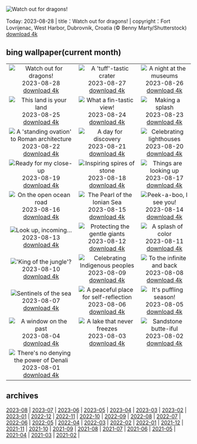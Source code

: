 ![Watch out for dragons!](https://cn.bing.com/th?id=OHR.DubrovnikHarbor_EN-US2498064362_UHD.jpg&w=1000)

Today: 2023-08-28 | title：Watch out for dragons! | copyright：Fort Lovrijenac, West Harbor, Dubrovnik, Croatia (© Benny Marty/Shutterstock) [download 4k](https://cn.bing.com/th?id=OHR.DubrovnikHarbor_EN-US2498064362_UHD.jpg)

## bing wallpaper(current month)

|  |  |  |
| :----: | :----: | :----: |
| ![Watch out for dragons!](https://cn.bing.com/th?id=OHR.DubrovnikHarbor_EN-US2498064362_UHD.jpg&pid=hp&w=384&h=216&rs=1&c=4) <br/>2023-08-28 [download 4k](https://cn.bing.com/th?id=OHR.DubrovnikHarbor_EN-US2498064362_UHD.jpg)| ![A 'tuff'-tastic crater](https://cn.bing.com/th?id=OHR.JejuIsland_EN-US2402698261_UHD.jpg&pid=hp&w=384&h=216&rs=1&c=4) <br/>2023-08-27 [download 4k](https://cn.bing.com/th?id=OHR.JejuIsland_EN-US2402698261_UHD.jpg)| ![A night at the museums](https://cn.bing.com/th?id=OHR.MuseumIsland_EN-US2197808554_UHD.jpg&pid=hp&w=384&h=216&rs=1&c=4) <br/>2023-08-26 [download 4k](https://cn.bing.com/th?id=OHR.MuseumIsland_EN-US2197808554_UHD.jpg)|
| ![This land is your land](https://cn.bing.com/th?id=OHR.YellowstoneFalls_EN-US1964232839_UHD.jpg&pid=hp&w=384&h=216&rs=1&c=4) <br/>2023-08-25 [download 4k](https://cn.bing.com/th?id=OHR.YellowstoneFalls_EN-US1964232839_UHD.jpg)| ![What a fin-tastic view!](https://cn.bing.com/th?id=OHR.SharkFinCove_EN-US1070740515_UHD.jpg&pid=hp&w=384&h=216&rs=1&c=4) <br/>2023-08-24 [download 4k](https://cn.bing.com/th?id=OHR.SharkFinCove_EN-US1070740515_UHD.jpg)| ![Making a splash](https://cn.bing.com/th?id=OHR.SkogafossWaterfall_EN-US0919190171_UHD.jpg&pid=hp&w=384&h=216&rs=1&c=4) <br/>2023-08-23 [download 4k](https://cn.bing.com/th?id=OHR.SkogafossWaterfall_EN-US0919190171_UHD.jpg)|
| ![A 'standing ovation' to Roman architecture](https://cn.bing.com/th?id=OHR.TunisiaAmphitheatre_EN-US0644159608_UHD.jpg&pid=hp&w=384&h=216&rs=1&c=4) <br/>2023-08-22 [download 4k](https://cn.bing.com/th?id=OHR.TunisiaAmphitheatre_EN-US0644159608_UHD.jpg)| ![A day for discovery](https://cn.bing.com/th?id=OHR.EmeraldLakeYukon_EN-US0522450551_UHD.jpg&pid=hp&w=384&h=216&rs=1&c=4) <br/>2023-08-21 [download 4k](https://cn.bing.com/th?id=OHR.EmeraldLakeYukon_EN-US0522450551_UHD.jpg)| ![Celebrating lighthouses](https://cn.bing.com/th?id=OHR.StartPointLight_EN-US0323042936_UHD.jpg&pid=hp&w=384&h=216&rs=1&c=4) <br/>2023-08-20 [download 4k](https://cn.bing.com/th?id=OHR.StartPointLight_EN-US0323042936_UHD.jpg)|
| ![Ready for my close-up](https://cn.bing.com/th?id=OHR.CameraSquirrel_EN-US0174540169_UHD.jpg&pid=hp&w=384&h=216&rs=1&c=4) <br/>2023-08-19 [download 4k](https://cn.bing.com/th?id=OHR.CameraSquirrel_EN-US0174540169_UHD.jpg)| ![Inspiring spires of stone](https://cn.bing.com/th?id=OHR.AvatarMountain_EN-US0084042494_UHD.jpg&pid=hp&w=384&h=216&rs=1&c=4) <br/>2023-08-18 [download 4k](https://cn.bing.com/th?id=OHR.AvatarMountain_EN-US0084042494_UHD.jpg)| ![Things are looking up](https://cn.bing.com/th?id=OHR.SequoiaSunlight_EN-US6214316930_UHD.jpg&pid=hp&w=384&h=216&rs=1&c=4) <br/>2023-08-17 [download 4k](https://cn.bing.com/th?id=OHR.SequoiaSunlight_EN-US6214316930_UHD.jpg)|
| ![On the open ocean road](https://cn.bing.com/th?id=OHR.KeyWestBridge_EN-US9752501933_UHD.jpg&pid=hp&w=384&h=216&rs=1&c=4) <br/>2023-08-16 [download 4k](https://cn.bing.com/th?id=OHR.KeyWestBridge_EN-US9752501933_UHD.jpg)| ![The Pearl of the Ionian Sea](https://cn.bing.com/th?id=OHR.TaorminaSquare_EN-US9553838481_UHD.jpg&pid=hp&w=384&h=216&rs=1&c=4) <br/>2023-08-15 [download 4k](https://cn.bing.com/th?id=OHR.TaorminaSquare_EN-US9553838481_UHD.jpg)| ![Peek-a-boo, I see you!](https://cn.bing.com/th?id=OHR.GeckoLeaf_EN-US4138920498_UHD.jpg&pid=hp&w=384&h=216&rs=1&c=4) <br/>2023-08-14 [download 4k](https://cn.bing.com/th?id=OHR.GeckoLeaf_EN-US4138920498_UHD.jpg)|
| ![Look up, incoming…](https://cn.bing.com/th?id=OHR.PerseidsOregon_EN-US9307597393_UHD.jpg&pid=hp&w=384&h=216&rs=1&c=4) <br/>2023-08-13 [download 4k](https://cn.bing.com/th?id=OHR.PerseidsOregon_EN-US9307597393_UHD.jpg)| ![Protecting the gentle giants](https://cn.bing.com/th?id=OHR.ThreeElephants_EN-US3930300492_UHD.jpg&pid=hp&w=384&h=216&rs=1&c=4) <br/>2023-08-12 [download 4k](https://cn.bing.com/th?id=OHR.ThreeElephants_EN-US3930300492_UHD.jpg)| ![A splash of color](https://cn.bing.com/th?id=OHR.JupiterArtland_EN-US8317170258_UHD.jpg&pid=hp&w=384&h=216&rs=1&c=4) <br/>2023-08-11 [download 4k](https://cn.bing.com/th?id=OHR.JupiterArtland_EN-US8317170258_UHD.jpg)|
| !['King of the jungle'?](https://cn.bing.com/th?id=OHR.WorldLionDay_EN-US3311213683_UHD.jpg&pid=hp&w=384&h=216&rs=1&c=4) <br/>2023-08-10 [download 4k](https://cn.bing.com/th?id=OHR.WorldLionDay_EN-US3311213683_UHD.jpg)| ![Celebrating Indigenous peoples](https://cn.bing.com/th?id=OHR.BathurstArt_EN-US3084378813_UHD.jpg&pid=hp&w=384&h=216&rs=1&c=4) <br/>2023-08-09 [download 4k](https://cn.bing.com/th?id=OHR.BathurstArt_EN-US3084378813_UHD.jpg)| ![To the infinite and back](https://cn.bing.com/th?id=OHR.InfinityTaipei_EN-US3008697284_UHD.jpg&pid=hp&w=384&h=216&rs=1&c=4) <br/>2023-08-08 [download 4k](https://cn.bing.com/th?id=OHR.InfinityTaipei_EN-US3008697284_UHD.jpg)|
| ![Sentinels of the sea](https://cn.bing.com/th?id=OHR.BodieNC_EN-US2693689463_UHD.jpg&pid=hp&w=384&h=216&rs=1&c=4) <br/>2023-08-07 [download 4k](https://cn.bing.com/th?id=OHR.BodieNC_EN-US2693689463_UHD.jpg)| ![A peaceful place for self-reflection](https://cn.bing.com/th?id=OHR.NaganoPond_EN-US2600828175_UHD.jpg&pid=hp&w=384&h=216&rs=1&c=4) <br/>2023-08-06 [download 4k](https://cn.bing.com/th?id=OHR.NaganoPond_EN-US2600828175_UHD.jpg)| ![It's puffling season!](https://cn.bing.com/th?id=OHR.AtlanticPuffin_EN-US6337041297_UHD.jpg&pid=hp&w=384&h=216&rs=1&c=4) <br/>2023-08-05 [download 4k](https://cn.bing.com/th?id=OHR.AtlanticPuffin_EN-US6337041297_UHD.jpg)|
| ![A window on the past](https://cn.bing.com/th?id=OHR.GothicRuins_EN-US2341737381_UHD.jpg&pid=hp&w=384&h=216&rs=1&c=4) <br/>2023-08-04 [download 4k](https://cn.bing.com/th?id=OHR.GothicRuins_EN-US2341737381_UHD.jpg)| ![A lake that never freezes](https://cn.bing.com/th?id=OHR.ZelenciSprings_EN-US2246293953_UHD.jpg&pid=hp&w=384&h=216&rs=1&c=4) <br/>2023-08-03 [download 4k](https://cn.bing.com/th?id=OHR.ZelenciSprings_EN-US2246293953_UHD.jpg)| ![Sandstone butte-iful](https://cn.bing.com/th?id=OHR.CapitolButte_EN-US2124222699_UHD.jpg&pid=hp&w=384&h=216&rs=1&c=4) <br/>2023-08-02 [download 4k](https://cn.bing.com/th?id=OHR.CapitolButte_EN-US2124222699_UHD.jpg)|
| ![There's no denying the power of Denali](https://cn.bing.com/th?id=OHR.DenaliClimber_EN-US1974827525_UHD.jpg&pid=hp&w=384&h=216&rs=1&c=4) <br/>2023-08-01 [download 4k](https://cn.bing.com/th?id=OHR.DenaliClimber_EN-US1974827525_UHD.jpg)|

## archives

[2023-08](./archives/en-US/2023-08.md) | [2023-07](./archives/en-US/2023-07.md) | [2023-06](./archives/en-US/2023-06.md) | [2023-05](./archives/en-US/2023-05.md) | [2023-04](./archives/en-US/2023-04.md) | [2023-03](./archives/en-US/2023-03.md) | [2023-02](./archives/en-US/2023-02.md) | [2023-01](./archives/en-US/2023-01.md) |
[2022-12](./archives/en-US/2022-12.md) | [2022-11](./archives/en-US/2022-11.md) | [2022-10](./archives/en-US/2022-10.md) | [2022-09](./archives/en-US/2022-09.md) | [2022-08](./archives/en-US/2022-08.md) | [2022-07](./archives/en-US/2022-07.md) | [2022-06](./archives/en-US/2022-06.md) | [2022-05](./archives/en-US/2022-05.md) |
[2022-04](./archives/en-US/2022-04.md) | [2022-03](./archives/en-US/2022-03.md) | [2022-02](./archives/en-US/2022-02.md) | [2022-01](./archives/en-US/2022-01.md) | [2021-12](./archives/en-US/2021-12.md) | [2021-11](./archives/en-US/2021-11.md) | [2021-10](./archives/en-US/2021-10.md) | [2021-09](./archives/en-US/2021-09.md) |
[2021-08](./archives/en-US/2021-08.md) | [2021-07](./archives/en-US/2021-07.md) | [2021-06](./archives/en-US/2021-06.md) | [2021-05](./archives/en-US/2021-05.md) | [2021-04](./archives/en-US/2021-04.md) | [2021-03](./archives/en-US/2021-03.md) | [2021-02](./archives/en-US/2021-02.md) |
